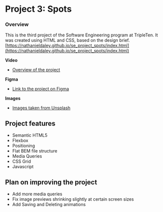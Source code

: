 # Project 3: Spots

### Overview

This is the third project of the Software Engineering program at TripleTen. It was created using HTML and CSS, based on the design brief.
[https://nathanieldaley.github.io/se_project_spots/index.html](https://nathanieldaley.github.io/se_project_spots/index.html)

**Video**

- [Overview of the project](https://www.loom.com/share/8713a2d6e8f6441eb54b66e359a00cf9?sid=b3f551a9-7294-4fcd-a471-4a5851eef948)

**Figma**

- [Link to the project on Figma](https://www.figma.com/file/BBNm2bC3lj8QQMHlnqRsga/Sprint-3-Project-%E2%80%94-Spots?type=design&node-id=2%3A60&mode=design&t=afgNFybdorZO6cQo-1)

**Images**

- [Images taken from Unsplash](https://unsplash.com/)

## Project features

- Semantic HTML5
- Flexbox
- Positioning
- Flat BEM file structure
- Media Queries
- CSS Grid
- Javascript

## Plan on improving the project

- Add more media queries
- Fix image previews shrinking slightly at certain screen sizes
- Add Saving and Deleting animations
